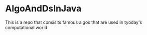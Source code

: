 # AlgoAndDsInJava
This is a repo that consisits famous algos that are used in tyoday's computational world
